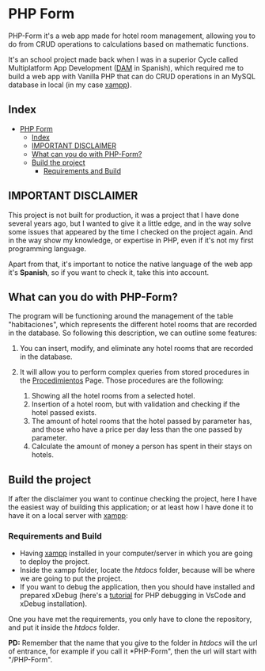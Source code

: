 # PHP Form

PHP-Form it's a web app made for hotel room management, allowing you to do from CRUD operations to calculations based on mathematic functions.

It's an school project made back when I was in a superior Cycle called Multiplatform App Development ([DAM](https://medac.es/blogs/informatica/ser-programador-dam-o-daw#:~:text=¿Qué%20es%20DAM%3F,aplicaciones%20móviles%20o%20de%20escritorio.) in Spanish), which required me to build a
web app with Vanilla PHP that can do CRUD operations in an MySQL database in local
(in my case [xampp](https://www.apachefriends.org/es/index.html)).

## Index

- [PHP Form](#php-form)
  - [Index](#index)
  - [IMPORTANT DISCLAIMER](#important-disclaimer)
  - [What can you do with PHP-Form?](#what-can-you-do-with-php-form)
  - [Build the project](#build-the-project)
    - [Requirements and Build](#requirements-and-build)

## IMPORTANT DISCLAIMER

This project is not built for production, it was a project that I have done several years ago, but I wanted to give it a little edge, and in the way solve some issues that
appeared by the time I checked on the project again. And in the way show my knowledge, or expertise in PHP, even if it's not my first programming language.

Apart from that, it's important to notice the native language of the web app it's **Spanish**, so if you want to check it, take this into account.

## What can you do with PHP-Form?

The program will be functioning around the management of the table "habitaciones", which represents the different hotel rooms that are recorded in the database. So following this description, we can outline some features:

1. You can insert, modify, and eliminate any hotel rooms that are recorded in the database.
2. It will allow you to perform complex queries from stored procedures in the [Procedimientos](https://github.com/JoseJuan1011/PHP-Form/tree/main/Procedimientos) Page. Those procedures are the following:

    1. Showing all the hotel rooms from a selected hotel.
    2. Insertion of a hotel room, but with validation and checking if the hotel passed exists.
    3. The amount of hotel rooms that the hotel passed by parameter has, and those who have a price per day less than the one passed by parameter.
    4. Calculate the amount of money a person has spent in their stays on hotels.

## Build the project

If after the disclaimer you want to continue checking the project, here I have the easiest way of building this application; or at least how I have done it to have it on a local server with [xampp](https://www.apachefriends.org/es/index.html):

### Requirements and Build

- Having [xampp](https://www.apachefriends.org/es/index.html) installed in your computer/server in which you are going to deploy the project.
- Inside the xampp folder, locate the *htdocs* folder, because will be where we are going to put the project.
- If you want to debug the application, then you should have installed and prepared xDebug (here's a [tutorial](https://youtu.be/8ka_Efpl21Y?si=ZnzrXORD4zxkzxBQ) for PHP debugging in VsCode and xDebug installation).

One you have met the requirements, you only have to clone the repository, and put it inside the *htdocs* folder.

**PD:** Remember that the name that you give to the folder in *htdocs* will the url of entrance, for example if you call it *PHP-Form", then the url will start with "\/PHP-Form".
